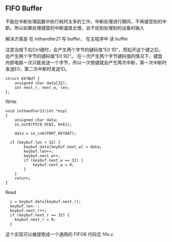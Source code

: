 ## FIFO Buffer
不能在中断处理函数中执行耗时太多的工作，中断处理进行期间，不再接受别的中断。所以如果处理键盘的中断速度太慢，会干扰别处理别的设备的输入

解决方案是 在 inthandler21 写 buffer， 在主程序中 读 buffer

注意当按下右Ctrl键时，会产生两个字节的键码值“E0 1D”，而松开这个键之后，会产生两个字节的键码值“E0 9D”。
在一次产生两个字节键码值的情况下，键盘内部电路一次只能发送一个字节，所以一次按键就会产生两次中断，第一次中断时发送E0，第二次中断时发送1D。

```
struct KEYBUT {
	unsigned char data[32];
	int next_r, next_w, len;
};

```

Write
```
void inthandler21(int *esp)
{
	unsigned char data;
	io_out8(PIC0_OCW2, 0x61);	

	data = io_in8(PORT_KEYDAT);
	
  if (keybuf.len < 32) {
		keybuf.data[keybuf.next_w] = data;
		keybuf.len++;
		keybuf.next_w++;
		if (keybuf.next_w == 32) {
			keybuf.next_w = 0;
		}
	}
	return;
}
```

Read
```
  i = keybuf.data[keybuf.next_r];
  keybuf.len--;
  keybuf.next_r++;
  if (keybuf.next_r == 32) {
    keybuf.next_r = 0;
  }

```

这个实现可以被提取成一个通用的 FIFO8
代码见 fifo.c
